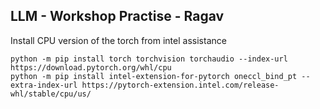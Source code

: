 ## LLM - Workshop Practise - Ragav 

Install CPU version of the torch from intel assistance 
``` 
python -m pip install torch torchvision torchaudio --index-url https://download.pytorch.org/whl/cpu 
python -m pip install intel-extension-for-pytorch oneccl_bind_pt --extra-index-url https://pytorch-extension.intel.com/release-whl/stable/cpu/us/ 

```